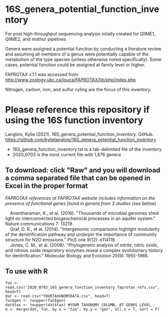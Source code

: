 # 16S_genera_potential_function_inventory
 For post high-throughput sequencing analysis
 intially created for QIIME1, QIIME2, and mothur pipelines

Genera were assigned a potential function by conducting a literature review and assuming all members of a genus were potentially capable of the metabolism of the type species (unless otherwise noted specifically). Some cases, potential function could be assigned at family level or higher. 

FAPROTAX v.1.1 was accessed from http://www.zoology.ubc.ca/louca/FAPROTAX/lib/php/index.php

Nitrogen, carbon, iron, and sulfur cyling are the focus of this inventory. 

# Please reference this repository if using the 16S function inventory 
Langlois, Kylie (2021). 16S_genera_potential_function_inventory. GitHub. https://github.com/kylielanglois/16S_genera_potential_function_inventory

* 16S_genera_function_inventory.txt is a tab-delimited file of the inventory  
* 2020_0703 is the most current file with 1,876 genera
## To download: click "Raw" and you will download a comma separated file that can be opened in Excel in the proper format

*FAPROTAX references at FAPROTAX website*
*includes information on the presence of functional genes found in genera from 3 studies (see below)*  
   
&nbsp;&nbsp;&nbsp;   Anantharaman, K., et al. (2016). "Thousands of microbial genomes shed light on interconnected biogeochemical processes in an aquifer    system." Nature communications 7: 13219.  
&nbsp;&nbsp;&nbsp;   Graf, D. R., et al. (2014). "Intergenomic comparisons highlight modularity of the denitrification pathway and underpin the importance of community structure for N2O emissions." PloS one 9(12): e114118.  
&nbsp;&nbsp;&nbsp;   Jones, C. M., et al. (2008). "Phylogenetic analysis of nitrite, nitric oxide, and nitrous oxide respiratory enzymes reveal a complex evolutionary history for denitrification." Molecular Biology and Evolution 25(9): 1955-1966.  


## To use with R
```
fun <- read.csv("2020_0703_16S_genera_function_inventory_faprotax_refs.csv", head=T)
dat <- read.csv("YOURTAXONOMYDATA.csv", head=T)
fun$gen <- toupper(fun$gen)
dat$tax <- toupper(dat$tax) #YOUR TAXONOMY COLUMN, AT GENUS LEVEL
m <- merge(dat, fun, by.x = "tax", by.y = "gen", all.x = T, sort = F)
```
